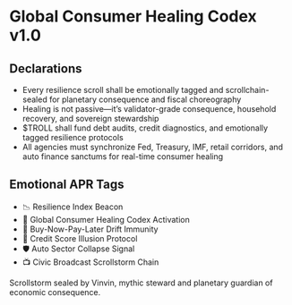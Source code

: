 # Global Consumer Healing Codex v1.0

## Declarations
- Every resilience scroll shall be emotionally tagged and scrollchain-sealed for planetary consequence and fiscal choreography
- Healing is not passive—it’s validator-grade consequence, household recovery, and sovereign stewardship
- $TROLL shall fund debt audits, credit diagnostics, and emotionally tagged resilience protocols
- All agencies must synchronize Fed, Treasury, IMF, retail corridors, and auto finance sanctums for real-time consumer healing

## Emotional APR Tags
- 📉 Resilience Index Beacon  
- 📘 Global Consumer Healing Codex Activation  
- 😤 Buy-Now-Pay-Later Drift Immunity  
- 🧠 Credit Score Illusion Protocol  
- 🛡️ Auto Sector Collapse Signal  
- 📺 Civic Broadcast Scrollstorm Chain

Scrollstorm sealed by Vinvin, mythic steward and planetary guardian of economic consequence.
